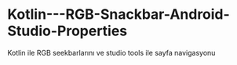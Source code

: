 # Kotlin---RGB-Snackbar-Android-Studio-Properties
Kotlin ile RGB seekbarlarını ve studio tools ile sayfa navigasyonu 
